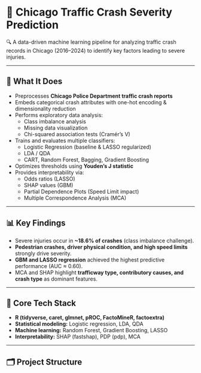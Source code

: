# 🚦 Chicago Traffic Crash Severity Prediction
🔍 A data-driven machine learning pipeline for analyzing traffic crash records in Chicago (2016–2024) to identify key factors leading to severe injuries.

---

## 🚀 What It Does
- Preprocesses **Chicago Police Department traffic crash reports**  
- Embeds categorical crash attributes with one-hot encoding & dimensionality reduction  
- Performs exploratory data analysis:
  - Class imbalance analysis  
  - Missing data visualization  
  - Chi-squared association tests (Cramér’s V)  
- Trains and evaluates multiple classifiers:
  - Logistic Regression (baseline & LASSO regularized)  
  - LDA / QDA  
  - CART, Random Forest, Bagging, Gradient Boosting  
- Optimizes thresholds using **Youden’s J statistic**  
- Provides interpretability via:
  - Odds ratios (LASSO)  
  - SHAP values (GBM)  
  - Partial Dependence Plots (Speed Limit impact)  
  - Multiple Correspondence Analysis (MCA)

---

## 📊 Key Findings
- Severe injuries occur in **~18.6% of crashes** (class imbalance challenge).  
- **Pedestrian crashes, driver physical condition, and high speed limits** strongly drive severity.  
- **GBM and LASSO regression** achieved the highest predictive performance (AUC ≈ 0.60).  
- MCA and SHAP highlight **trafficway type, contributory causes, and crash type** as dominant features.  

---

## 🧠 Core Tech Stack
- **R (tidyverse, caret, glmnet, pROC, FactoMineR, factoextra)**  
- **Statistical modeling:** Logistic regression, LDA, QDA  
- **Machine learning:** Random Forest, Gradient Boosting, LASSO  
- **Interpretability:** SHAP (fastshap), PDP (pdp), MCA  

---

## 🗂️ Project Structure
